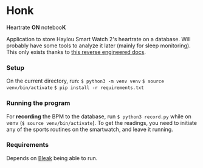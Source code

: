 # Honk

**H**eartrate **ON** noteboo**K**

Application to store Haylou Smart Watch 2's heartrate on a database. Will probably have some tools to analyze it later (mainly for sleep monitoring). This only exists thanks to [this reverse engineered docs](https://github.com/XorTroll/Haywatch).

### Setup

On the current directory, run:
`$ python3 -m venv venv`
`$ source venv/bin/activate`
`$ pip install -r requirements.txt`

### Running the program

For **recording** the BPM to the database, run `$ python3 record.py` while on venv (`$ source venv/bin/activate`). To get the readings, you need to initiate any of the sports routines on the smartwatch, and leave it running.

### Requirements

Depends on [Bleak](https://github.com/hbldh/bleak) being able to run.
